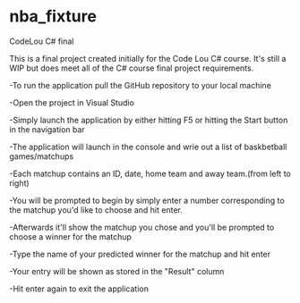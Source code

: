 # nba_fixture
CodeLou C# final

This is a final project created initially for the Code Lou C# course.  It's still a WIP but does meet all of the C# course final 
project requirements.

-To run the application pull the GitHub repository to your local machine

-Open the project in Visual Studio 

-Simply launch the application by either hitting F5 or hitting the Start button in the navigation bar

-The application will launch in the console and wrie out a list of baskbetball games/matchups

-Each matchup contains an ID, date, home team and away team.(from left to right)

-You will be prompted to begin by simply enter a number corresponding to the matchup you'd like to choose and hit enter.

-Afterwards it'll show the matchup you chose and you'll be prompted to choose a winner for the matchup

-Type the name of your predicted winner for the matchup and hit enter

-Your entry will be shown as stored in the "Result" column

-Hit enter again to exit the application


